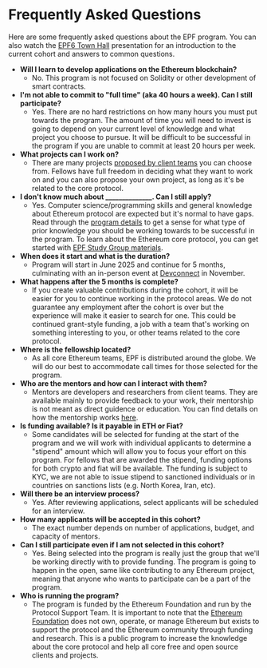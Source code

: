 # Frequently Asked Questions

Here are some frequently asked questions about the EPF program. You can also watch the [EPF6 Town Hall](https://www.youtube.com/watch?v=t0evZ6NX9J0) presentation for an introduction to the current cohort and answers to common questions.

- **Will I learn to develop applications on the Ethereum blockchain?**
    - No. This program is not focused on Solidity or other development of smart contracts. 
- **I'm not able to commit to "full time" (aka 40 hours a week). Can I still participate?**
    - Yes. There are no hard restrictions on how many hours you must put towards the program. The amount of time you will need to invest is going to depend on your current level of knowledge and what project you choose to pursue.  It will be difficult to be successful in the program if you are unable to commit at least 20 hours per week.
- **What projects can I work on?**
    - There are many projects [proposed by client teams](/projects/project-ideas.md) you can choose from. Fellows have full freedom in deciding what they want to work on and you can also propose your own project, as long as it's be related to the core protocol. 
- **I don't know much about ______________.  Can I still apply?**
    - Yes. Computer science/programming skills and general knowledge about Ethereum protocol are expected but it's normal to have gaps. Read through the [program details](./program-details.md) to get a sense for what type of prior knowledge you should be working towards to be successful in the program. To learn about the Ethereum core protocol, you can get started with [EPF Study Group materials](https://epf.wiki).
- **When does it start and what is the duration?**
    - Program will start in June 2025 and continue for 5 months, culminating with an in-person event at [Devconnect](https://devconnect.org/)  in November. 
- **What happens after the 5 months is complete?**
    - If you create valuable contributions during the cohort, it will be easier for you to continue working in the protocol areas. We do not guarantee any employment after the cohort is over but the experience will make it easier to search for one. This could be continued grant-style funding, a job with a team that's working on something interesting to you, or other teams related to the core protocol.
- **Where is the fellowship located?**
    - As all core Ethereum teams, EPF is distributed around the globe. We will do our best to accommodate call times for those selected for the program.
- **Who are the mentors and how can I interact with them?**
    - Mentors are developers and researchers from client teams. They are available mainly to provide feedback to your work, their mentorship is not meant as direct guidence or education. You can find details on how the mentorship works [here](./mentors.md).
- **Is funding available? Is it payable in ETH or Fiat?**
    - Some candidates will be selected for funding at the start of the program and we will work with individual applicants to determine a "stipend" amount which will allow you to focus your effort on this program. For fellows that are awarded the stipend, funding options for both crypto and fiat will be available. The funding is subject to KYC, we are not able to issue stipend to sanctioned individuals or in countries on sanctions lists (e.g. North Korea, Iran, etc). 
- **Will there be an interview process?**
    - Yes. After reviewing applications, select applicants will be scheduled for an interview. 
- **How many applicants will be accepted in this cohort?**
    - The exact number depends on number of applications, budget, and capacity of mentors.
- **Can I still participate even if I am not selected in this cohort?**
    - Yes. Being selected into the program is really just the group that we'll be working directly with to provide funding. The program is going to happen in the open, same like contributing to any Ethereum project, meaning that anyone who wants to participate can be a part of the program. 
- **Who is running the program?**
   - The program is funded by the Ethereum Foundation and run by the Protocol Support Team. It is important to note that the [Ethereum Foundation](https://ethereum.foundation/philosophy/) does not own, operate, or manage Ethereum but exists to support the protocol and the Ethereum community through funding and research. This is a public program to increase the knowledge about the core protocol and help all core free and open source clients and projects.

